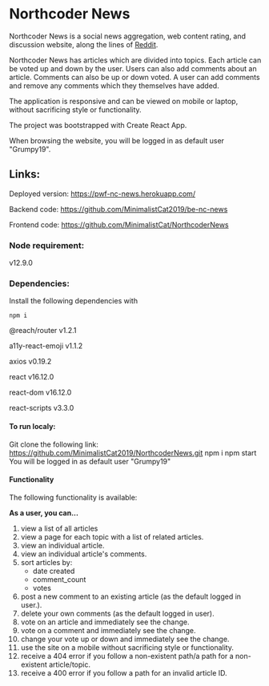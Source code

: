 # Northcoder News
Northcoder News is a social news aggregation, web content rating, and discussion website, along the lines of [Reddit](https://www.reddit.com/).

Northcoder News has articles which are divided into topics. Each article can be voted up and down by the user. Users can also add comments about an article. Comments can also be up or down voted. A user can add comments and remove any comments which they themselves have added.

The application is responsive and can be viewed on mobile or laptop, without sacrificing style or functionality. 

The project was bootstrapped with Create React App.


When browsing the website, you will be logged in as default user "Grumpy19".

## Links:
Deployed version: https://pwf-nc-news.herokuapp.com/

Backend code: https://github.com/MinimalistCat2019/be-nc-news

Frontend code: https://github.com/MinimalistCat/NorthcoderNews

### Node requirement:
v12.9.0

### Dependencies: 
Install the following dependencies with 
```
npm i
```

@reach/router v1.2.1

a11y-react-emoji v1.1.2

axios  v0.19.2

react v16.12.0

react-dom v16.12.0

react-scripts v3.3.0

#### To run localy:
Git clone the following link: https://github.com/MinimalistCat2019/NorthcoderNews.git
npm i
npm start
You will be logged in as default user "Grumpy19"

#### Functionality
The following functionality is available:

**As a user, you can...**
1. view a list of all articles
2. view a page for each topic with a list of related articles.
3. view an individual article.
4. view an individual article's comments.
5. sort articles by:
   - date created
   - comment_count
   - votes
6. post a new comment to an existing article (as the default logged in user.).
7. delete your own comments (as the default logged in user).
8. vote on an article and immediately see the change.
9. vote on a comment and immediately see the change.
10. change your vote up or down and immediately see the change.
11. use the site on a mobile without sacrificing style or functionality.
12. receive a 404 error if you follow a non-existent path/a path for a non-existent article/topic.
13. receive a 400 error if you follow a path for an invalid article ID.

